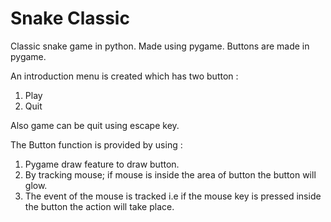 # Snake Classic
Classic snake game in python.
Made using pygame.
Buttons are made in pygame. 

An introduction menu is created which has two button :
  1. Play   
  2. Quit

Also game can be quit using escape key.

The Button function is provided by using :
  1. Pygame draw feature to draw button.
  2. By tracking mouse; if mouse is inside the area of button the button will glow.
  3. The event of the mouse is tracked i.e if the mouse key is pressed inside the button the action will take place.
